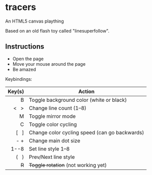 # tracers
An HTML5 canvas plaything

Based on an old flash toy called "linesuperfollow".

## Instructions
- Open the page
- Move your mouse around the page
- Be amazed

Keybindings:

| Key(s) | Action | 
| ---: | --- |
| B | Toggle background color (white or black) |
| < &nbsp; > | Change line count (1&ndash;8) |
| M | Toggle mirror mode |
| C | Toggle color cycling |
| [ &nbsp; ] | Change color cycling speed (can go backwards) |
| - + | Change main dot size |
| 1--8 | Set line style 1&ndash;8 |
| ( &nbsp; ) | Prev/Next line style |
| ~~R~~ | ~~Toggle rotation~~ (not working yet) |
